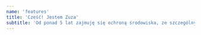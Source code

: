 ```yaml
---
name: 'features'
title: 'Cześć! Jestem Zuza'
subtitle: 'Od ponad 5 lat zajmuję się ochroną środowiska, ze szczególnym uwzględnieniem obszaru związanego z identyfikacją i wprowadzaniem  na rynek:'
---
```

